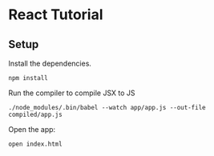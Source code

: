 # React Tutorial

## Setup

Install the dependencies.
```
npm install
```

Run the compiler to compile JSX to JS
```
./node_modules/.bin/babel --watch app/app.js --out-file compiled/app.js
```

Open the app:
```
open index.html
```